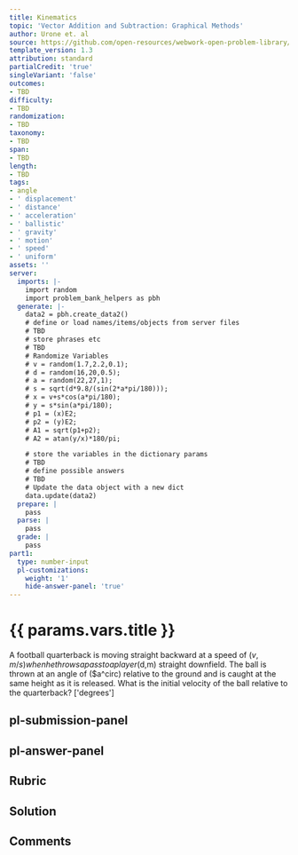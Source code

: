 ```yaml
---
title: Kinematics
topic: 'Vector Addition and Subtraction: Graphical Methods'
author: Urone et. al
source: https://github.com/open-resources/webwork-open-problem-library/tree/master/Contrib/BrockPhysics/College_Physics_Urone/3.Two_Dimensional_Kinematics/Vector_Addition_and_Subtraction_Analytical_Method/NU_U17-03-03-011.pg
template_version: 1.3
attribution: standard
partialCredit: 'true'
singleVariant: 'false'
outcomes:
- TBD
difficulty:
- TBD
randomization:
- TBD
taxonomy:
- TBD
span:
- TBD
length:
- TBD
tags:
- angle
- ' displacement'
- ' distance'
- ' acceleration'
- ' ballistic'
- ' gravity'
- ' motion'
- ' speed'
- ' uniform'
assets: ''
server:
  imports: |-
    import random
    import problem_bank_helpers as pbh
  generate: |-
    data2 = pbh.create_data2()
    # define or load names/items/objects from server files
    # TBD
    # store phrases etc
    # TBD
    # Randomize Variables
    # v = random(1.7,2.2,0.1);
    # d = random(16,20,0.5);
    # a = random(22,27,1);
    # s = sqrt(d*9.8/(sin(2*a*pi/180)));
    # x = v+s*cos(a*pi/180);
    # y = s*sin(a*pi/180);
    # p1 = (x)E2;
    # p2 = (y)E2;
    # A1 = sqrt(p1+p2);
    # A2 = atan(y/x)*180/pi;

    # store the variables in the dictionary params
    # TBD
    # define possible answers
    # TBD
    # Update the data object with a new dict
    data.update(data2)
  prepare: |
    pass
  parse: |
    pass
  grade: |
    pass
part1:
  type: number-input
  pl-customizations:
    weight: '1'
    hide-answer-panel: 'true'
---
```


# {{ params.vars.title }} 


A football quarterback is moving straight backward at a speed of ($v,m/s) when he throws a pass to a player ($d,m) straight downfield. The ball is thrown at an angle of ($a^circ) relative to the ground and is caught at the same height as it is released. What is the initial velocity of the ball relative to the quarterback?
['degrees']

## pl-submission-panel 


## pl-answer-panel 


## Rubric 


## Solution 


## Comments 


